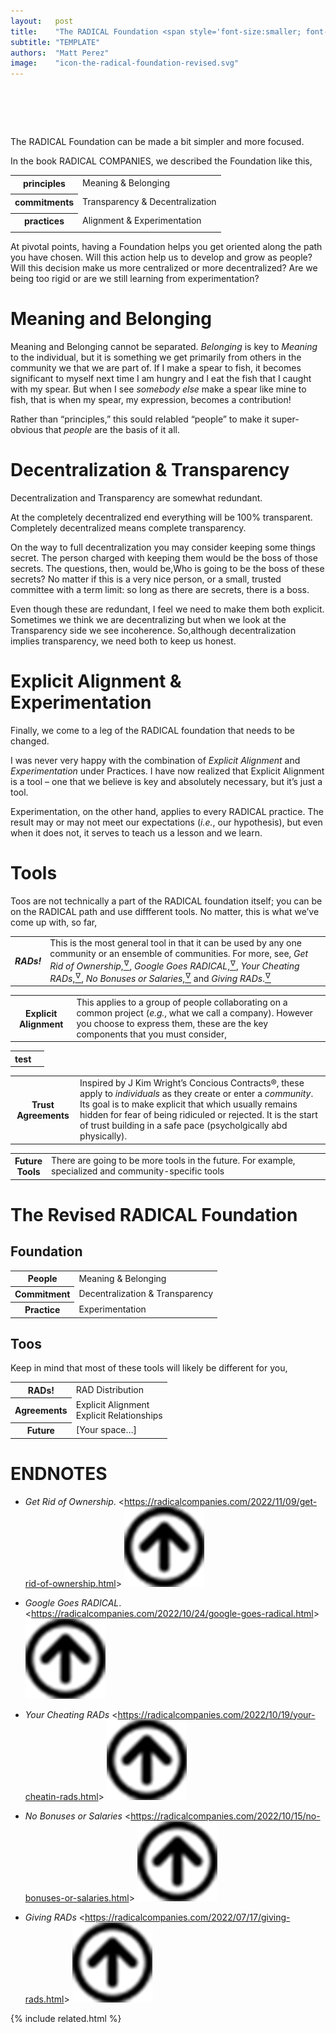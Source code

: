 ```yaml
---
layout:   post
title:    "The RADICAL Foundation <span style='font-size:smaller; font-family:cursive; '>(revised)</span>"
subtitle: "TEMPLATE"
authors:  "Matt Perez"
image:    "icon-the-radical-foundation-revised.svg"
---
```


<div style="display:none;">
 <p>The <span class="_paradigm">RADICAL</span> foundation can be made a bit simpler and more focused.</p>
</div>

<h1>&nbsp;</h1>
 <p>The <span class="_paradigm">RADICAL</span> Foundation can be made a bit simpler and more focused.</p>
 <p>In the book <span class="_paradigm">RADICAL COMPANIES</span>, we described the Foundation like this,</p>
 <table align="center">
  <tr style="_background">
   <th>principles</th>
   <td>Meaning & Belonging</td>
  </tr>
  <tr>
   <td class="_spacer"></td>
  </tr>
  <tr>
   <th>commitments</th>
   <td>Transparency & Decentralization</td>
  </tr>
  <tr>
   <td class="_spacer"></td>
  </tr>
  <tr style="_background">
   <th>practices</th>
   <td>Alignment & Experimentation</td>
  </tr>
  <tr>
   <td class="_spacer"></td>
  </tr>
 </table>
 <p>At pivotal points, having a Foundation helps you get oriented along the path you have chosen. <span class="_quotespan">Will this action help us to develop and grow as people?</span> <span class="_quotespan">Will this decision make us more centralized or more decentralized?</span> <span class="_quotespan">Are we being too rigid or are we still learning from experimentation?</span></p>

<h1>Meaning and Belonging</h1>
 <p>Meaning and Belonging cannot be separated. <em>Belonging</em> is key to <em>Meaning</em> to the individual, but it is something we get primarily from others in the community we that we are part of. If I make a spear to fish, it becomes significant to myself next time I am hungry and I eat the fish that I caught with my spear. But when I see <em>somebody else</em> make a spear like mine to fish, that is when my spear, my expression, becomes a contribution!</p>
 <p>Rather than &ldquo;principles,&rdquo; this sould relabled &ldquo;people&rdquo; to make it super-obvious that <em>people</em> are the basis of it all.</p>

<h1>Decentralization & Transparency</h1>
 <p>Decentralization and Transparency are somewhat redundant.</p>
 <p>At the completely decentralized end everything will be 100% transparent. Completely decentralized means complete transparency.</p>
 <p>On the way to full decentralization you may consider keeping some things secret. The person charged with keeping them would be the boss of those secrets. The questions, then, would be,<span class="_quotespan">Who is going to be the boss of these secrets?</span> No matter if this is a very nice person, or a small, trusted committee with a term limit: so long as there are secrets, there is a boss.</p>
 <p>Even though these are redundant, I feel we need to make them both explicit. Sometimes we think we are decentralizing but when we look at the Transparency side we see incoherence. So,although decentralization implies transparency, we need both to keep us honest.</p>

<h1>Explicit Alignment & Experimentation</h1>
 <p>Finally, we come to a leg of the <span class="_paradigm">RADICAL</span> foundation that needs to be changed.</p>
 <p>I was never very happy with the combination of <em>Explicit Alignment</em> and <em>Experimentation</em> under Practices. I have now realized that Explicit Alignment is a tool &ndash; one that we believe is key and absolutely necessary, but it&rsquo;s just a tool.</p>
 <p>Experimentation, on the other hand, applies to every <span class="_paradigm">RADICAL</span> practice. The result may or may not meet our expectations (<em>i.e.</em>, our hypothesis), but even when it does not, it serves to teach us a lesson and we learn.</p>

<h1>Tools</h1>
 <p>Toos are not technically a part of the <span class="_paradigm">RADICAL</span> foundation itself; you can be on the <span class="_paradigm">RADICAL</span> path and use diffferent tools. No matter, this is what we&rsquo;ve come up with, so far,</p>
 <div class="_center">
  <table class="_h2table">
   <tr class="_background">
    <th><em><span class="_paradigm">RAD</span>s!</em></th>
    <td>This is the most general tool in that it can be used by any one community or an ensemble of communities. For more, see,
                                   <em>Get Rid of Ownership</em>,<a href="#en01"><sup id="bm01">&hairsp;&nabla;&hairsp;</sup></a>,
     <em>Google Goes <span class="_paradigm">RADICAL</span></em>,<a href="#en02"><sup id="bm02">&hairsp;&nabla;&hairsp;</sup></a>,
      <em>Your Cheating <span class="_paradigm">RAD</span>s</em>,<a href="#en03"><sup id="bm03">&hairsp;&nabla;&hairsp;</sup></a>,
                                 <em>No Bonuses or Salaries</em>,<a href="#en04"><sup id="bm04">&hairsp;&nabla;&hairsp;</sup></a>
         and <em>Giving <span class="_paradigm">RAD</span>s</em>.<a href="#en05"><sup id="bm05">&hairsp;&nabla;&hairsp;</sup></a>
    </td>
   </tr>
  </table>
  <table class="_h2table">
   <tr>
    <th>Explicit Alignment</th>
    <td>This applies to a group of people collaborating on a common project (<em>e.g.</em>, what we call a company). However you choose to express them, these are the key components that you must consider,</td>
   </tr>
  </table>
  <table class="_h2table">
   <tr>
    <th>test</th>
    <td>
     <div class="_center">
      <img
       src="/assets/img/en-alignment.svg"
       width="70%"
       alt=""
      >
     </div>
    </td>
   </tr>
  </table>
  <table class="_h2table">
   <tr class="_background">
    <th>Trust Agreements</th>
    <td>Inspired by J Kim Wright&rsquo;s Concious Contracts&reg;, these apply to <em>individuals</em> as they create or enter a <em>community</em>. Its goal is to make explicit that which usually remains hidden for fear of being ridiculed or rejected. It is the start of trust building in a safe pace (psycholgically abd physically).</td>
   </tr>
  </table>
  <table class="_h2table">
   <tr>
    <th>Future<br>Tools</th>
    <td>There are going to be more tools in the future. For example, specialized and community-specific tools</td>
   </tr>
  </table>
 </div>

<h1>The Revised <span claa="_paradigm">RADICAL</span> Foundation</h1>
 <h2>Foundation</h2>
  <table align="center">
    <tr class="_background">
    <th>People</th>
    <td>Meaning & Belonging</td>
   </tr>
   <tr>
    <th>Commitment</th>
    <td>Decentralization & Transparency</td>
   </tr>
    <tr class="_background">
    <th>Practice</th>
    <td>Experimentation</td>
   </tr>
  </table>
 <h2>Toos</h2>
  <p>Keep in mind that most of these tools will likely be different for you,</p>
  <table align="center">
    <tr class="_background">
    <th><span class="_paradigm">RAD</span>s!</th>
    <td>
     <span class="_paradigm">RAD</span> Distribution<br>
    </td>
   </tr>
   <tr>
    <th>Agreements</th>
    <td>
     Explicit Alignment
     <br>
     Explicit Relationships
    </td>
   </tr>
    <tr class="_background">
    <th>Future</th>
    <td>
     [Your space&hellip;]
    </td>
   </tr>
  </table>

<h1 class="_section">ENDNOTES</h1>
 <ul>
  <li id="en01">
   <p class="_list-item">
    <em>Get Rid of Ownership</em>.
    <<a href="https://radicalcompanies.com/2022/11/09/get-rid-of-ownership.html" target="_blank">https://radicalcompanies.com/2022/11/09/get-rid-of-ownership.html</a>>
    <a class="_uparrow" href="#bm01"><img src="/assets/img/arrow-up-icon.png"></a>
   </p>
  </li>
  <li id="en02">
   <p class="_list-item">
    <em>Google Goes <span class="_paradigm">RADICAL</span></em>.
    <<a href="https://radicalcompanies.com/2022/10/24/google-goes-radical.html" target="_blank">https://radicalcompanies.com/2022/10/24/google-goes-radical.html</a>>
    <a class="_uparrow" href="#bm02"><img src="/assets/img/arrow-up-icon.png"></a>
   </p>
  </li>
  <li id="en03">
   <p class="_list-item">
    <em>Your Cheating <span class="_paradigm">RAD</span>s</em>
    <<a href="https://radicalcompanies.com/2022/10/19/your-cheatin-rads.html" target="_blank">https://radicalcompanies.com/2022/10/19/your-cheatin-rads.html</a>>
    <a class="_uparrow" href="#bm03"><img src="/assets/img/arrow-up-icon.png"></a>
   </p>
  </li>
  <li id="en04">
   <p class="_list-item">
    <em>No Bonuses or Salaries</em>
    <<a href="https://radicalcompanies.com/2022/10/15/no-bonuses-or-salaries.html" target="_blank">https://radicalcompanies.com/2022/10/15/no-bonuses-or-salaries.html</a>>
    <a class="_uparrow" href="#bm04"><img src="/assets/img/arrow-up-icon.png"></a>
   </p>
  </li>
  <li id="en05">
   <p class="_list-item">
    <em>Giving RADs</em>
    <<a href="https://radicalcompanies.com/2022/07/17/giving-rads.html" target="_blank">https://radicalcompanies.com/2022/07/17/giving-rads.html</a>>
    <a class="_uparrow" href="#bm05"><img src="/assets/img/arrow-up-icon.png"></a>
   </p>
  </li>
 </ul>

{% include related.html %}
